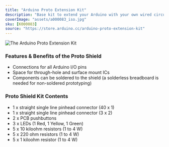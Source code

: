 ```yaml
---
title: "Arduino Proto Extension Kit"
description: "Base kit to extend your Arduino with your own wired circuit"
coverImage: "assets/a000083_iso.jpg"
sku: [K000083]
source: "https://store.arduino.cc/arduino-proto-extension-kit"
---
```


![The Arduino Proto Extension Kit](./assets/a000083_iso.jpg)

### Features & Benefits of the Proto Shield

* Connections for all Arduino I/O pins
* Space for through-hole and surface mount ICs
* Components can be soldered to the shield (a solderless breadboard is needed for non-soldered prototyping)

### Proto Shield Kit Contents

* 1 x straight single line pinhead connector (40 x 1)
* 1 x straight single line pinhead connector (3 x 2)
* 2 x PCB pushbuttons
* 3 x LEDs (1 Red, 1 Yellow, 1 Green)
* 5 x 10 kiloohm resistors (1 to 4 W)
* 5 x 220 ohm resistors (1 to 4 W)
* 5 x 1 kiloohm resistor (1 to 4 W)